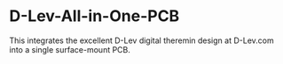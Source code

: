 # D-Lev-All-in-One-PCB
This integrates the excellent D-Lev digital theremin design at D-Lev.com into a single surface-mount PCB.
